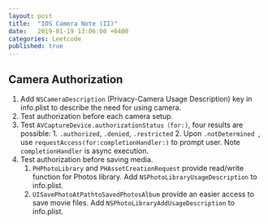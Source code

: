 ```yaml
---
layout: post
title:  "IOS Camera Note (II)"
date:   2019-01-19 13:06:00 +0400
categories: Leetcode
published: true
---
```


## Camera Authorization
1. Add `NSCameraDescription` (Privacy-Camera Usage Description) key in info.plist to describe the need for using camera.
2. Test authorization before each camera setup.
  1. Test ```AVCaptureDevice.authorizationStatus（for:)```, four results are possible:
    1. ```.authorized```, `.denied`, `.restricted`
    2. Upon `.notDetermined `, use `requestAccess(for:completionHandler:)` to prompt user. Note `completionHandler` is async execution.
3. Test authorization before saving media.
    1. `PHPhotoLibrary` and `PHAssetCreationRequest` provide read/write function for Photos library. Add `NSPhotoLibraryUsageDescription` to info.plist.
    2. `UISavePhotoAtPathtoSavedPhotosAlbum` provide an easier access to save movie files. Add `NSPhotoLibraryAddUsageDescription` to info.plist.
